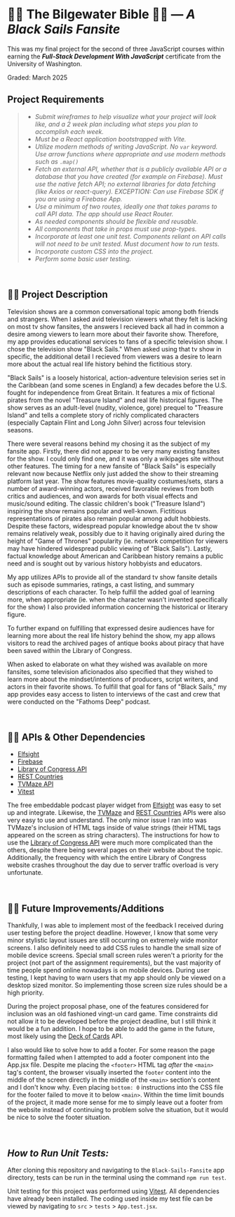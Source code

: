 # 🏴‍☠️ The Bilgewater Bible 🏴‍☠️ — _A Black Sails Fansite_

This was my final project for the second of three JavaScript courses within earning the _**Full-Stack Development With JavaScript**_ certificate from the University of Washington.

Graded: March 2025

## Project Requirements

> * _Submit wireframes to help visualize what your project will look like, and a 2 week plan including what steps you plan to accomplish each week._
> * _Must be a React application bootstrapped with Vite._
> * _Utilize modern methods of writing JavaScript. No `var` keyword.  Use arrow functions where appropriate and use modern methods such as `.map()`_
> * _Fetch an external API, whether that is a publicly available API or a database that you have created (for example on Firebase).  Must use the native fetch API; no external libraries for data fetching (like Axios or react-query). EXCEPTION: Can use Firebase SDK if you are using a Firebase App._
> * _Use a minimum of two routes, ideally one that takes params to call API data. The app should use React Router._
> * _As needed components should be flexible and reusable._
> * _All components that take in props must use prop-types._
> * _Incorporate at least one unit test. Components reliant on API calls will not need to be unit tested. Must document how to run tests._
> * _Incorporate custom CSS into the project._
> * _Perform some basic user testing._

<br>

## 🏴‍☠️ Project Description

Television shows are a common conversational topic among both friends and strangers. When I asked avid television viewers what they felt is lacking on most tv show fansites, the answers I recieved back all had in common a desire among viewers to learn more about their favorite show. Therefore, my app provides educational services to fans of a specific television show. I chose the television show "Black Sails." When asked using that tv show in specific, the additional detail I recieved from viewers was a desire to learn more about the actual real life history behind the fictitious story.

"Black Sails" is a loosely historical, action-adventure television series set in the Caribbean (and some scenes in England) a few decades before the U.S. fought for independence from Great Britain. It features a mix of fictional pirates from the novel "Treasure Island" and real life historical figures. The show serves as an adult-level (nudity, violence, gore) prequel to "Treasure Island" and tells a complete story of richly complicated characters (especially Captain Flint and Long John Silver) across four television seasons.

There were several reasons behind my chosing it as the subject of my fansite app. Firstly, there did not appear to be very many existing fansites for the show. I could only find one, and it was only a wikipages site without other features. The timing for a new fansite of "Black Sails" is especially relevant now because Netflix only just added the show to their streaming platform last year. The show features movie-quality costumes/sets, stars a number of award-winning actors, received favorable reviews from both critics and audiences, and won awards for both visual effects and music/sound editing.  The classic children's book ("Treasure Island") inspiring the show remains popular and well-known.  Fictitious representations of pirates also remain popular among adult hobbiests. Despite these factors, widespread popular knowledge about the tv show remains relatively weak, possibly due to it having originally aired during the height of "Game of Thrones" popularity (ie. network competition for viewers may have hindered widespread public viewing of "Black Sails").  Lastly, factual knowledge about American and Caribbean history remains a public need and is sought out by various history hobbyists and educators.

My app utilizes APIs to provide all of the standard tv show fansite details such as episode summaries, ratings, a cast listing, and summary descriptions of each character. To help fulfill the added goal of learning more, when appropriate (ie. when the character wasn't invented specifically for the show) I also provided information concerning the historical or literary figure.

To further expand on fulfilling that expressed desire audiences have for learning more about the real life history behind the show, my app allows visitors to read the archived pages of antique books about piracy that have been saved within the Library of Congress.

When asked to elaborate on what they wished was available on more fansites, some television aficionados also specified that they wished to learn more about the mindset/intentions of producers, script writers, and actors in their favorite shows. To fulfill that goal for fans of "Black Sails," my app provides easy access to listen to interviews of the cast and crew that were conducted on the "Fathoms Deep" podcast.

<br>

## 🏴‍☠️ APIs & Other Dependencies

* [Elfsight](https://elfsight.com/)
* [Firebase](https://firebase.google.com/)
* [Library of Congress API](https://www.loc.gov/apis/)
* [REST Countries](https://restcountries.com/)
* [TVMaze API](https://www.tvmaze.com/api)
* [Vitest](https://vitest.dev/)

The free embeddable podcast player widget from [Elfsight](https://elfsight.com/) was easy to set up and integrate. Likewise, the [TVMaze](https://www.tvmaze.com/api) and [REST Countries](https://restcountries.com/) APIs were also very easy to use and understand.  The only minor issue I ran into was TVMaze's inclusion of HTML tags inside of value strings (their HTML tags appeared on the screen as string characters). The instructions for how to use the [Library of Congress API](https://www.loc.gov/apis/) were much more complicated than the others, despite there being several pages on their website about the topic.  Additionally, the frequency with which the entire Library of Congress website crashes throughout the day due to server traffic overload is very unfortunate.

<br>

## 🏴‍☠️ Future Improvements/Additions

Thankfully, I was able to implement most of the feedback I received during user testing before the project deadline. However, I know that some very minor stylistic layout issues are still occurring on extremely wide monitor screens.  I also definitely need to add CSS rules to handle the small size of mobile device screens.  Special small screen rules weren't a priority for the project (not part of the assignment requirements), but the vast majority of time people spend online nowadays is on mobile devices. During user testing, I kept having to warn users that my app should only be viewed on a desktop sized monitor. So implementing those screen size rules should be a high priority.

During the project proposal phase, one of the features considered for inclusion was an old fashioned vingt-un card game.  Time constraints did not allow it to be developed before the project deadline, but I still think it would be a fun addition. I hope to be able to add the game in the future, most likely using the [Deck of Cards](https://www.deckofcardsapi.com/) API.

I also would like to solve how to add a footer.  For some reason the page formatting failed when I attempted to add a footer component into the App.jsx file.  Despite me placing the `<footer>` HTML tag _after_ the `<main>` tag's content, the browser visually inserted the `footer` content into the middle of the screen directly in the middle of the `<main>` section's content and I don't know why.  Even placing `bottom: 0` instructions into the CSS file for the footer failed to move it to below `<main>`.  Within the time limit bounds of the project, it made more sense for me to simply leave out a footer from the website instead of continuing to problem solve the situation, but it would be nice to solve the footer situation.

<br>

## _**How to Run Unit Tests:**_

After cloning this repository and navigating to the `Black-Sails-Fansite` app directory, tests can be run in the terminal using the command `npm run test`.

Unit testing for this project was performed using [Vitest](https://vitest.dev/).  All dependencies have already been installed. The coding used inside my test file can be viewed by navigating to `src` > `tests` > `App.test.jsx`.

